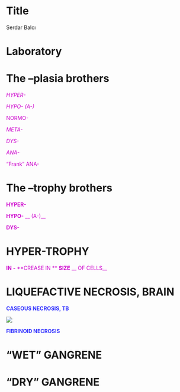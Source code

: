 # Title
Serdar Balcı

# Laboratory

# 

# The –plasia brothers

<span style="color:#CC00CC"> *HYPER-* </span>

<span style="color:#CC00CC"> *HYPO- (A-)* </span>

<span style="color:#CC00CC">NORMO-</span>

<span style="color:#CC00CC"> *META-* </span>

<span style="color:#CC00CC"> *DYS-* </span>

<span style="color:#CC00CC"> *ANA-* </span>

<span style="color:#CC00CC">“Frank” ANA-</span>

# The –trophy brothers

<span style="color:#CC00CC"> **HYPER-** </span>

<span style="color:#CC00CC"> **HYPO-** </span>
<span style="color:#CC00CC"> \_\_ (A-)\_\_ </span>

<span style="color:#CC00CC"> **DYS-** </span>

# HYPER-TROPHY

<span style="color:#CC00CC"> **IN** </span> <span style="color:#CC00CC">
**-** </span> <span style="color:#CC00CC"> **CREASE IN ** </span>
<span style="color:#CC00CC"> **SIZE** </span>
<span style="color:#CC00CC"> \_\_ OF CELLS\_\_ </span>

# LIQUEFACTIVE NECROSIS, BRAIN

<span style="color:#3333FF"> **CASEOUS NECROSIS, TB** </span>

![](./img-local/Lab20.png)

<span style="color:#3333FF"> **FIBRINOID NECROSIS** </span>

# “WET” GANGRENE

# “DRY” GANGRENE
